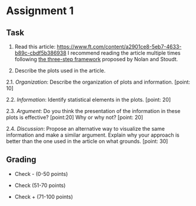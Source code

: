 # Assignment 1 

## Task 

1. Read this article: https://www.ft.com/content/a2901ce8-5eb7-4633-b89c-cbdf5b386938 I recommend reading the article multiple times following [the three-step framework](https://www.stat.berkeley.edu/~nolan/Papers/SIGN_Nolan_Stoudt_2020_ReadingToWrite.pdf) proposed by Nolan and Stoudt. 

2. Describe the plots used in the article. 

2.1. *Organization*: Describe the organization of plots and information. [point: 10]

2.2. *Information*: Identify statistical elements in the plots. [point: 20]

2.3. *Argument*: Do you think the presentation of the information in these plots is effective? [point:20] Why or why not? [point: 20]

2.4. *Discussion*: Propose an alternative way to visualize the same information and make a similar argument. Explain why your approach is better than the one used in the article on what grounds. [point: 30]

## Grading 

* Check - (0-50 points) 

* Check (51-70 points) 

* Check + (71-100 points)
